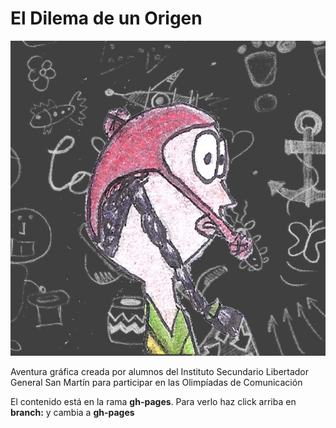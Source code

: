 El Dilema de un Origen
====================

![Logo](https://raw.githubusercontent.com/martinber/eldilemadeunorigen/gh-pages/recursos/icono.jpg "Logo")

Aventura gráfica creada por alumnos del Instituto Secundario Libertador General San Martín para participar en las Olimpíadas de Comunicación

El contenido está en la rama **gh-pages**. Para verlo haz click arriba en **branch:** y cambia a **gh-pages**

